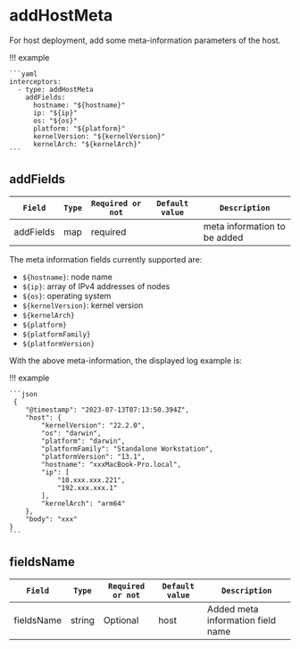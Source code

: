 # addHostMeta

For host deployment, add some meta-information parameters of the host.

!!! example

    ```yaml
    interceptors:
      - type: addHostMeta
        addFields:
          hostname: "${hostname}"
          ip: "${ip}"
          os: "${os}"
          platform: "${platform}"
          kernelVersion: "${kernelVersion}"
          kernelArch: "${kernelArch}"
    ```

## addFields

| `Field` | `Type` | `Required or not` | `Default value` | `Description` |
| ---------- | ----------- | ----------- | --------- | -------- |
| addFields | map | required | | meta information to be added |

The meta information fields currently supported are:

- `${hostname}`: node name
- `${ip}`: array of IPv4 addresses of nodes
- `${os}`: operating system
- `${kernelVersion}`: kernel version
- `${kernelArch}`
- `${platform}`
- `${platformFamily}`
- `${platformVersion}`

With the above meta-information, the displayed log example is:

!!! example

    ```json
     {
        "@timestamp": "2023-07-13T07:13:50.394Z",
        "host": {
            "kernelVersion": "22.2.0",
            "os": "darwin",
            "platform": "darwin",
            "platformFamily": "Standalone Workstation",
            "platformVersion": "13.1",
            "hostname": "xxxMacBook-Pro.local",
            "ip": [
                "10.xxx.xxx.221",
                "192.xxx.xxx.1"
            ],
            "kernelArch": "arm64"
        },
        "body": "xxx"
    }
    ```

## fieldsName

| `Field` | `Type` | `Required or not` | `Default value` | `Description` |
| ---------- | ----------- | ----------- | --------- | -------- |
| fieldsName | string | Optional | host | Added meta information field name |

